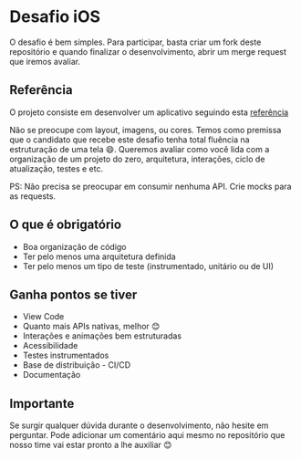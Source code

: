 # Desafio iOS

O desafio é bem simples. Para participar, basta criar um fork deste repositório e quando finalizar o desenvolvimento, abrir um merge request que iremos avaliar.

## Referência

O projeto consiste em desenvolver um aplicativo seguindo esta [referência](https://www.youtube.com/watch?feature=emb_title&v=XaneqmbYhfw&app=desktop)

Não se preocupe com layout, imagens, ou cores. Temos como premissa que o candidato que recebe este desafio tenha total fluência na estruturação de uma tela 😄. Queremos avaliar como você lida com a organização de um projeto do zero, arquitetura, interações, ciclo de atualização, testes e etc.

PS: Não precisa se preocupar em consumir nenhuma API. Crie mocks para as requests.

## O que é obrigatório
- Boa organização de código
- Ter pelo menos uma arquitetura definida
- Ter pelo menos um tipo de teste (instrumentado, unitário ou de UI)

## Ganha pontos se tiver
- View Code
- Quanto mais APIs nativas, melhor 😊
- Interações e animações bem estruturadas
- Acessibilidade
- Testes instrumentados
- Base de distribuição - CI/CD
- Documentação

## Importante
Se surgir qualquer dúvida durante o desenvolvimento, não hesite em perguntar. Pode adicionar um comentário aqui mesmo no repositório que nosso time vai estar pronto a lhe auxiliar 😊
